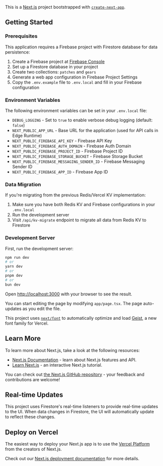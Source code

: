 This is a [Next.js](https://nextjs.org) project bootstrapped with [`create-next-app`](https://nextjs.org/docs/app/api-reference/cli/create-next-app).

## Getting Started

### Prerequisites

This application requires a Firebase project with Firestore database for data persistence:

1. Create a Firebase project at [Firebase Console](https://console.firebase.google.com/)
2. Set up a Firestore database in your project
3. Create two collections: `patches` and `gears`
4. Generate a web app configuration in Firebase Project Settings
5. Copy the `.env.example` file to `.env.local` and fill in your Firebase configuration

### Environment Variables

The following environment variables can be set in your `.env.local` file:

- `DEBUG_LOGGING` - Set to `true` to enable verbose debug logging (default: `false`)
- `NEXT_PUBLIC_APP_URL` - Base URL for the application (used for API calls in Edge Runtime)
- `NEXT_PUBLIC_FIREBASE_API_KEY` - Firebase API Key
- `NEXT_PUBLIC_FIREBASE_AUTH_DOMAIN` - Firebase Auth Domain
- `NEXT_PUBLIC_FIREBASE_PROJECT_ID` - Firebase Project ID
- `NEXT_PUBLIC_FIREBASE_STORAGE_BUCKET` - Firebase Storage Bucket
- `NEXT_PUBLIC_FIREBASE_MESSAGING_SENDER_ID` - Firebase Messaging Sender ID
- `NEXT_PUBLIC_FIREBASE_APP_ID` - Firebase App ID

### Data Migration

If you're migrating from the previous Redis/Vercel KV implementation:

1. Make sure you have both Redis KV and Firebase configurations in your `.env.local`
2. Run the development server
3. Visit `/api/kv-migrate` endpoint to migrate all data from Redis KV to Firestore

### Development Server

First, run the development server:

```bash
npm run dev
# or
yarn dev
# or
pnpm dev
# or
bun dev
```

Open [http://localhost:3000](http://localhost:3000) with your browser to see the result.

You can start editing the page by modifying `app/page.tsx`. The page auto-updates as you edit the file.

This project uses [`next/font`](https://nextjs.org/docs/app/building-your-application/optimizing/fonts) to automatically optimize and load [Geist](https://vercel.com/font), a new font family for Vercel.

## Learn More

To learn more about Next.js, take a look at the following resources:

- [Next.js Documentation](https://nextjs.org/docs) - learn about Next.js features and API.
- [Learn Next.js](https://nextjs.org/learn) - an interactive Next.js tutorial.

You can check out [the Next.js GitHub repository](https://github.com/vercel/next.js) - your feedback and contributions are welcome!

## Real-time Updates

This project uses Firestore's real-time listeners to provide real-time updates to the UI. When data changes in Firestore, the UI will automatically update to reflect these changes.

## Deploy on Vercel

The easiest way to deploy your Next.js app is to use the [Vercel Platform](https://vercel.com/new?utm_medium=default-template&filter=next.js&utm_source=create-next-app&utm_campaign=create-next-app-readme) from the creators of Next.js.

Check out our [Next.js deployment documentation](https://nextjs.org/docs/app/building-your-application/deploying) for more details.